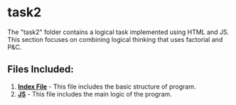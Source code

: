 # task2

The "task2" folder contains a logical task implemented using HTML and JS. This section focuses on combining logical thinking that uses factorial and P&C.

## Files Included:
1. **[Index File](index.html/)** - This file includes the basic structure of program.
2. **[JS](program_name_2/)** - This file includes the main logic of the program.
